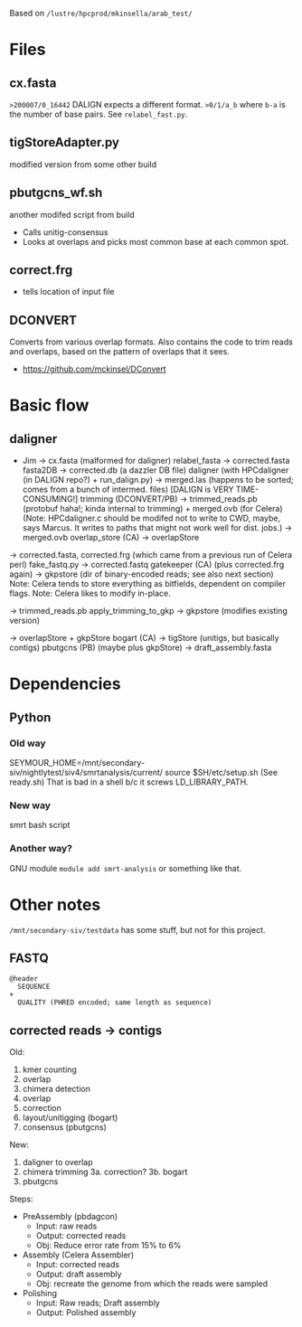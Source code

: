 Based on `/lustre/hpcprod/mkinsella/arab_test/`

# Files
## cx.fasta
`>200007/0_16442`
DALIGN expects a different format.
`>0/1/a_b`
where `b-a` is the number of base pairs. See `relabel_fast.py`.

## tigStoreAdapter.py
modified version from some other build

## pbutgcns_wf.sh
another modifed script from build
- Calls unitig-consensus
- Looks at overlaps and picks most common base at each common spot.

## correct.frg
- tells location of input file

## DCONVERT
Converts from various overlap formats.
Also contains the code to trim reads and overlaps, based on the pattern of overlaps that it sees.
  *  https://github.com/mckinsel/DConvert

# Basic flow
## daligner
- Jim -> cx.fasta (malformed for daligner)
  relabel_fasta -> corrected.fasta
  fasta2DB -> corrected.db (a dazzler DB file)
  daligner (with HPCdaligner (in DALIGN repo?) + run_dalign.py) -> merged.las (happens to be sorted; comes from a bunch of intermed. files)
    [DALIGN is VERY TIME-CONSUMING!]
  trimming (DCONVERT/PB) -> trimmed_reads.pb (protobuf haha!; kinda internal to trimming) + merged.ovb (for Celera)
(Note: HPCdaligner.c should be modifed not to write to CWD, maybe, says Marcus. It writes to paths that
 might not work well for dist. jobs.)
-> merged.ovb
  overlap_store (CA) -> overlapStore

-> corrected.fasta, corrected.frg (which came from a previous run of Celera perl)
  fake_fastq.py -> corrected.fastq
  gatekeeper (CA) (plus corrected.frg again) -> gkpstore (dir of binary-encoded reads; see also next section)
Note: Celera tends to store everything as bitfields, dependent on compiler flags.
Note: Celera likes to modify in-place.

-> trimmed_reads.pb
  apply_trimming_to_gkp -> gkpstore (modifies existing version)

-> overlapStore + gkpStore
  bogart (CA) -> tigStore (unitigs, but basically contigs)
  pbutgcns (PB) (maybe plus gkpStore) -> draft_assembly.fasta

## 

# Dependencies
## Python
### Old way
SEYMOUR_HOME=/mnt/secondary-siv/nightlytest/siv4/smrtanalysis/current/
source $SH/etc/setup.sh
(See ready.sh)
That is bad in a shell b/c it screws LD_LIBRARY_PATH.

### New way
smrt bash script
### Another way?
GNU module
`module add smrt-analysis` or something like that.


# Other notes
`/mnt/secondary-siv/testdata` has some stuff,  but not for this project.

## FASTQ
```
@header
  SEQUENCE
+
  QUALITY (PHRED encoded; same length as sequence)
```

## corrected reads -> contigs
Old:
1. kmer counting
2. overlap
3. chimera detection
4. overlap
5. correction
6. layout/unitigging (bogart)
7. consensus (pbutgcns)

New:
1. daligner to overlap
2. chimera trimming
3a. correction?
3b. bogart
4. pbutgcns

Steps:
- PreAssembly (pbdagcon)
  - Input: raw reads
  - Output: corrected reads
  - Obj: Reduce error rate from 15% to 6%
- Assembly (Celera Assembler)
  - Input: corrected reads
  - Output: draft assembly
  - Obj: recreate the genome from which the reads were sampled
- Polishing
  - Input: Raw reads; Draft assembly
  - Output: Polished assembly

